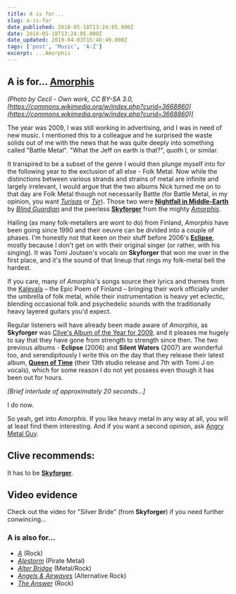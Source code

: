 ```yaml
---
title: A is for...
slug: a-is-for
date_published: 2018-05-18T13:24:05.000Z
date: 2018-05-18T13:24:05.000Z
date_updated: 2019-04-03T15:40:49.000Z
tags: ['post', 'Music', 'A-Z']
excerpt: ...Amorphis
---
```


## A is for… [Amorphis](http://www.amorphis.net/)

*(Photo by Cecil - Own work, CC BY-SA 3.0, [https://commons.wikimedia.org/w/index.php?curid=3668860](https://commons.wikimedia.org/w/index.php?curid=3668860))*

The year was 2009, I was still working in advertising, and I was in need of new music. I mentioned this to a colleague and he surprised the waste solids out of me with the news that he was quite deeply into something called "Battle Metal". "What the Jeff on earth is that?", quoth I, or similar.

It transpired to be a subset of the genre I would then plunge myself into for the following year to the exclusion of all else - Folk Metal. Now while the distinctions between various strands and strains of metal are infinite and largely irrelevant, I would argue that the two albums Nick turned me on to that day are Folk Metal though not necessarily Battle (for Battle Metal, in my opinion, you want *[Turisas](https://en.wikipedia.org/wiki/Turisas)* or *[Týr](https://en.wikipedia.org/wiki/T%C3%BDr_(band))*). Those two were **[Nightfall in Middle-Earth](https://en.wikipedia.org/wiki/Nightfall_in_Middle-Earth)** by *[Blind Guardian](https://en.wikipedia.org/wiki/Blind_Guardian)* and the peerless **[Skyforger](https://en.wikipedia.org/wiki/Skyforger_(album))** from the mighty *[Amorphis](https://en.wikipedia.org/wiki/Amorphis)*.

Hailing (as many folk-metallers are wont to do) from Finland, *Amorphis* have been going since 1990 and their oeuvre can be divided into a couple of phases. I'm honestly not that keen on their stuff before 2006's **[Eclipse](https://en.wikipedia.org/wiki/Eclipse_(Amorphis_album))**, mostly because I don't get on with their original singer (or rather, with his singing). It was Tomi Joutsen's vocals on **Skyforger** that won me over in the first place, and it's the sound of that lineup that rings my folk-metal bell the hardest.

If you care, many of *Amorphis*'s songs source their lyrics and themes from the [Kalevala](https://en.wikipedia.org/wiki/Kalevala) – the Epic Poem of Finland – bringing their work officially under the umbrella of folk metal, while their instrumentation is heavy yet eclectic, blending occasional folk and psychedelic sounds with the traditionally heavy layered guitars you'd expect.

Regular listeners will have already been made aware of *Amorphis*, as **Skyforger** was [Clive's Album of the Year for 2009](/clives-album-of-the-year-2009/), and it pleases me hugely to say that they have gone from strength to strength since then. The two previous albums - **Eclipse** (2006) and **Silent Waters** (2007) are wonderful too, and serendipitously I write this on the day that they release their latest album, **[Queen of Time](https://en.wikipedia.org/wiki/Queen_of_Time)** (their 13th studio release and 7th with Tomi J on vocals), which for some reason I do not yet possess even though it has been out for hours.

*[Brief interlude of approximately 20 seconds…]*

I do now.

So yeah, get into *Amorphis*. If you like heavy metal in any way at all, you will at least find them interesting. And if you want a second opinion, ask [Angry Metal Guy](http://www.angrymetalguy.com/amorphis-queen-of-time-review/).

## Clive recommends:

It has to be [**Skyforger**](https://smile.amazon.co.uk/Skyforger-Amorphis/dp/B076PSZNLV/).

## Video evidence

Check out the video for "Silver Bride" (from **Skyforger**) if you need further conwincing…

### A is also for…

- *[A](https://en.wikipedia.org/wiki/A_(band))* (Rock)
- *[Alestorm](https://en.wikipedia.org/wiki/Alestorm)* (Pirate Metal)
- *[Alter Bridge](https://en.wikipedia.org/wiki/Alter_Bridge)* (Metal/Rock)
- *[Angels & Airwaves](https://en.wikipedia.org/wiki/Angels_%26_Airwaves)* (Alternative Rock)
- *[The Answer](https://en.wikipedia.org/wiki/The_Answer_(band))* (Rock)
